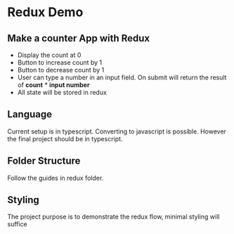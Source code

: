 # Redux Demo

## Make a counter App with Redux

- Display the count at 0
- Button to increase count by 1
- Button to decrease count by 1
- User can type a number in an input field. On submit will return the result of **count** \* **input number**
- All state will be stored in redux

## Language

Current setup is in typescript. Converting to javascript is possible. However the final project should be in typescript.

## Folder Structure

Follow the guides in redux folder.

## Styling

The project purpose is to demonstrate the redux flow, minimal styling will suffice
